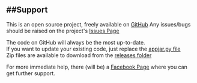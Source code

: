 ##Support
---
This is an open source project, freely available on [GitHub](https://github.com/jarvisteach/appJar)
Any issues/bugs should be raised on the project's [Issues Page](https://github.com/jarvisteach/appJar/issues)

The code on GitHub will always be the most up-to-date.  
If you want to update your existing code, just replace the [appjar.py file](https://raw.githubusercontent.com/jarvisteach/appJar/appJar/appjar.py)   
Zip files are available to download from the [releases folder](https://github.com/jarvisteach/appJar/tree/appJar/releases)  

For more immediate help, there (will be) a [Facebook Page](https://www.facebook.com/appJar.info/) where you can get further support.  
